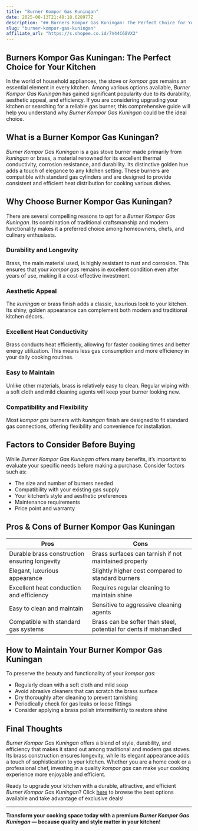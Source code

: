 ```yaml
---
title: "Burner Kompor Gas Kuningan"
date: 2025-08-13T21:48:18.628977Z
description: "## Burners Kompor Gas Kuningan: The Perfect Choice for Your Kitchen..."
slug: "burner-kompor-gas-kuningan"
affiliate_url: "https://s.shopee.co.id/7V44C68VX2"
---
```

## Burners Kompor Gas Kuningan: The Perfect Choice for Your Kitchen

In the world of household appliances, the stove or *kompor gas* remains an essential element in every kitchen. Among various options available, *Burner Kompor Gas Kuningan* has gained significant popularity due to its durability, aesthetic appeal, and efficiency. If you are considering upgrading your kitchen or searching for a reliable gas burner, this comprehensive guide will help you understand why *Burner Kompor Gas Kuningan* could be the ideal choice.

## What is a Burner Kompor Gas Kuningan?

*Burner Kompor Gas Kuningan* is a gas stove burner made primarily from *kuningan* or brass, a material renowned for its excellent thermal conductivity, corrosion resistance, and durability. Its distinctive golden hue adds a touch of elegance to any kitchen setting. These burners are compatible with standard gas cylinders and are designed to provide consistent and efficient heat distribution for cooking various dishes.

## Why Choose Burner Kompor Gas Kuningan?

There are several compelling reasons to opt for a *Burner Kompor Gas Kuningan*. Its combination of traditional craftsmanship and modern functionality makes it a preferred choice among homeowners, chefs, and culinary enthusiasts.

### Durability and Longevity

Brass, the main material used, is highly resistant to rust and corrosion. This ensures that your *kompor gas* remains in excellent condition even after years of use, making it a cost-effective investment.

### Aesthetic Appeal

The *kuningan* or brass finish adds a classic, luxurious look to your kitchen. Its shiny, golden appearance can complement both modern and traditional kitchen décors.

### Excellent Heat Conductivity

Brass conducts heat efficiently, allowing for faster cooking times and better energy utilization. This means less gas consumption and more efficiency in your daily cooking routines.

### Easy to Maintain

Unlike other materials, brass is relatively easy to clean. Regular wiping with a soft cloth and mild cleaning agents will keep your burner looking new.

### Compatibility and Flexibility

Most *kompor gas* burners with *kuningan* finish are designed to fit standard gas connections, offering flexibility and convenience for installation.

## Factors to Consider Before Buying

While *Burner Kompor Gas Kuningan* offers many benefits, it’s important to evaluate your specific needs before making a purchase. Consider factors such as:

- The size and number of burners needed
- Compatibility with your existing gas supply
- Your kitchen’s style and aesthetic preferences
- Maintenance requirements
- Price point and warranty

## Pros & Cons of Burner Kompor Gas Kuningan

| Pros                                              | Cons                                              |
|---------------------------------------------------|---------------------------------------------------|
| Durable brass construction ensuring longevity | Brass surfaces can tarnish if not maintained properly |
| Elegant, luxurious appearance                   | Slightly higher cost compared to standard burners |
| Excellent heat conduction and efficiency      | Requires regular cleaning to maintain shine     |
| Easy to clean and maintain                       | Sensitive to aggressive cleaning agents       |
| Compatible with standard gas systems             | Brass can be softer than steel, potential for dents if mishandled |

## How to Maintain Your Burner Kompor Gas Kuningan

To preserve the beauty and functionality of your *kompor gas*:

- Regularly clean with a soft cloth and mild soap
- Avoid abrasive cleaners that can scratch the brass surface
- Dry thoroughly after cleaning to prevent tarnishing
- Periodically check for gas leaks or loose fittings
- Consider applying a brass polish intermittently to restore shine

## Final Thoughts

*Burner Kompor Gas Kuningan* offers a blend of style, durability, and efficiency that makes it stand out among traditional and modern gas stoves. Its brass construction ensures longevity, while its elegant appearance adds a touch of sophistication to your kitchen. Whether you are a home cook or a professional chef, investing in a quality *kompor gas* can make your cooking experience more enjoyable and efficient.

Ready to upgrade your kitchen with a durable, attractive, and efficient *Burner Kompor Gas Kuningan*? Click [here](https://s.shopee.co.id/7V44C68VX2) to browse the best options available and take advantage of exclusive deals!

---

**Transform your cooking space today with a premium *Burner Kompor Gas Kuningan* — because quality and style matter in your kitchen!**